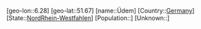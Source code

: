 ﻿---
location: [51.67,6.28]
type: City
tags:
- geo/City


SpocWebEntityId: 35897
isDeleted: false
confidential: public

---
[geo-lon::6.28]
[geo-lat::51.67]
[name::Üdem]
[Country::[Germany](geo/Continent/Europe/Germany.md)]
[State::[NordRhein-Westfahlen](NordRhein-Westfahlen)]
[Population::]
[Unknown::]

